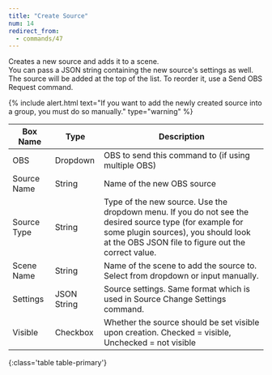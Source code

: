 ```yaml
---
title: "Create Source"
num: 14
redirect_from:
  - commands/47
---
```


Creates a new source and adds it to a scene.\
You can pass a JSON string containing the new source's settings as well.\
The source will be added at the top of the list. To reorder it, use a Send OBS Request command.

{% include alert.html text="If you want to add the newly created source into a group, you must do so manually." type="warning" %} 

| Box Name | Type | Description | 
|-------|--------|--------
|OBS|Dropdown|OBS to send this command to (if using multiple OBS)|
|Source Name|String|Name of the new OBS source
|Source Type|String|Type of the new source. Use the dropdown menu. If you do not see the desired source type (for example for some plugin sources), you should look at the OBS JSON file to figure out the correct value.
|Scene Name|String|Name of the scene to add the source to. Select from dropdown or input manually.|
|Settings |	JSON String |	Source settings. Same format which is used in Source Change Settings command.|
|Visible|	Checkbox	|Whether the source should be set visible upon creation. Checked = visible, Unchecked = not visible|
{:class='table table-primary'}









